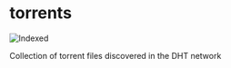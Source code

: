 torrents 
========
![Indexed](https://img.shields.io/badge/indexed-104989-blue)

Collection of torrent files discovered in the DHT network
